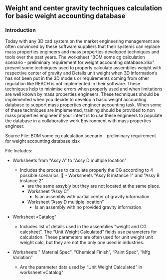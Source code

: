 ## Weight and center gravity techniques calculation for basic weight accounting database

### Introduction

Today with any 3D cad system on the market engineering management are often convinced by these software suppliers that their systems can replace mass properties engineers and mass properties developed techniques and tools over the past years.
The worksheet “BOM some cg calculation scenario - preliminary requirement for weight accounting database.xlsx” present some techniques used to properly calculate assemblies weight with respective center of gravity and Details unit weight when 3D information’s has not been put in the 3D models or requirements coming from other regulation like REACH is not implemented in their software. These techniques help to minimise errors when properly used and when limitations are well known by mass properties engineers.
These techniques should be implemented when you decide to develop a basic weight accounting database to support mass properties engineer accounting task. When some of these techniques are implemented, training should be provided to non mass properties engineer if your intent is to use these engineers to populate the database in a collaborative work Environment with mass properties engineer.

Source File: BOM some cg calculation scenario - preliminary requirement for weight accounting database.xlsx

File Includes:
- Worksheets from "Assy A" to "Assy D multiple location"
   - Includes the process to calculate properly the CG according to 4 possible scenarios,
	 - Worksheets "Assy B instance 1" and "Assy B instance 2"
       - are the same assybly but they are not located at the same place.
     - Worksheet “Assy C”
       - Is an assembly with partial center of gravity information.
     - Worksheet “Assy D multiple location”
       - Is an assembly with no provided gravity information.

- Worksheet «Catalog"
  - Includes list of details used in the assemblies “weight and CG calcsheet”. The “Unit Weight Calculated” fields use parameters for calculation. These parameters are often used for unit weight unit weight calc, but they are not the only one used in industries.

- Worksheets " Material Spec", “Chemical Finish”, “Paint Spec”, “Mfg Variation”
  - Are the parameter data used by “Unit Weight Calculated” in worksheet «Catalog"
